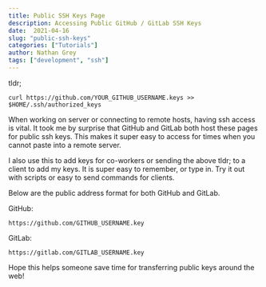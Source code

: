 ```yaml
---
title: Public SSH Keys Page
description: Accessing Public GitHub / GitLab SSH Keys
date:  2021-04-16
slug: "public-ssh-keys"
categories: ["Tutorials"]
author: Nathan Grey
tags: ["development", "ssh"]
---
```


tldr; 
```
curl https://github.com/YOUR_GITHUB_USERNAME.keys >> $HOME/.ssh/authorized_keys
```

When working on server or connecting to remote hosts, having ssh access is vital. It took me by surprise that GitHub and GitLab both host these pages for public ssh keys. This makes it super easy to access for times when you cannot paste into a remote server.

I also use this to add keys for co-workers or sending the above tldr; to a client to add my keys. It is super easy to remember, or type in. Try it out with scripts or easy to send commands for clients.

Below are the public address format for both GitHub and GitLab.

GitHub: 
```
https://github.com/GITHUB_USERNAME.key
```

GitLab:
```
https://gitlab.com/GITLAB_USERNAME.key
```

Hope this helps someone save time for transferring public keys around the web!

